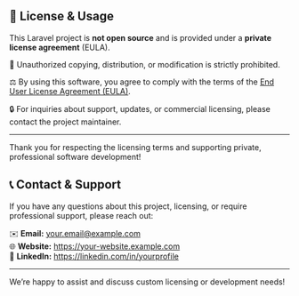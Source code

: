 ## 📜 License & Usage

This Laravel project is **not open source** and is provided under a **private license agreement** (EULA).

🚫 Unauthorized copying, distribution, or modification is strictly prohibited.

⚖️ By using this software, you agree to comply with the terms of the [End User License Agreement (EULA)](./EULA.md).

🔒 For inquiries about support, updates, or commercial licensing, please contact the project maintainer.

---

Thank you for respecting the licensing terms and supporting private, professional software development!

## 📞 Contact & Support

If you have any questions about this project, licensing, or require professional support, please reach out:

✉️ **Email:** your.email@example.com  
🌐 **Website:** https://your-website.example.com  
💼 **LinkedIn:** https://linkedin.com/in/yourprofile

---

We’re happy to assist and discuss custom licensing or development needs!
